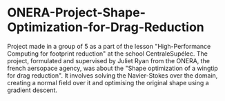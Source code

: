 # ONERA-Project-Shape-Optimization-for-Drag-Reduction
Project made in a group of 5 as a part of the lesson "High-Performance Computing for footprint reduction" at the school CentraleSupélec. The project, formulated and supervised by Juliet Ryan from the ONERA, the french aersopace agency, was about the "Shape optimization of a wingtip for drag reduction". It involves solving the Navier-Stokes over the domain, creating a normal field over it and optimising the original shape using a gradient descent.
